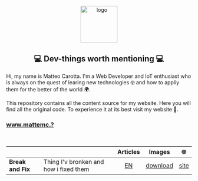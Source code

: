 <p align="center">
  <img width="100" src="logo.png" alt="logo">
</p>

<h2 align="center"> 💻 Dev-things worth mentioning 💻 </h2>

Hi, my name is Matteo Carotta. I'm a Web Developer and IoT enthusiast who is always on the quest of learing new technologies 🤓 and how to appliy them for the better of the world 🌍.

This repository contains all the content source for my website. Here you will find all the original code. To experience it at its best visit my website 🚀.

<h3>
  <a href="????://www.mattemc.?/" target="_blank">
    www.mattemc.?
  </a>
</h3>

<br>

|                   |                                              |                                        Articles                                        |                                            Images                                             |                         🌐                          |
| ----------------- | -------------------------------------------- | :------------------------------------------------------------------------------------: | :-------------------------------------------------------------------------------------------: | :-------------------------------------------------: |
| **Break and Fix**  | Thing I'v bronken and how i fixed them      |  [EN](https://github.com/mattemc/mattemc/....)   |    [download](https://github.com/github.com/mattemc/mattemc/....)    |    [site](????://www.mattemc.?/)    |

<br>
